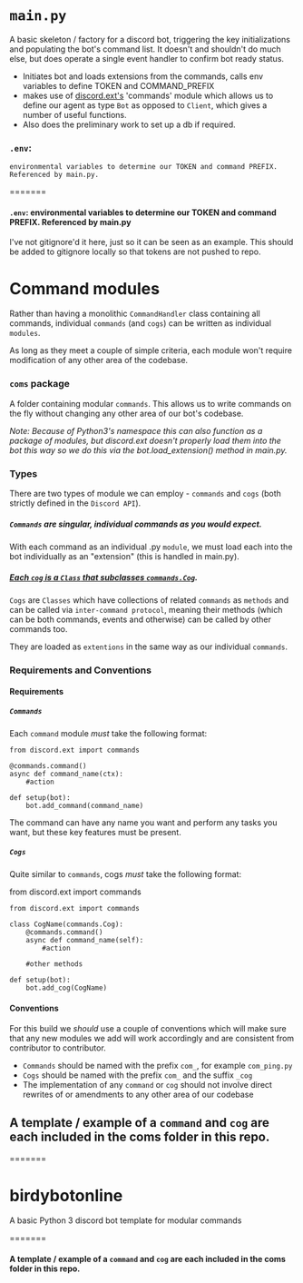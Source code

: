 # `main.py`

A basic skeleton / factory for a discord bot, triggering the key initializations and populating the bot's command list. It doesn't and shouldn't do much else, but does operate a single event handler to confirm bot ready status. 

- Initiates bot and loads extensions from the commands, calls env variables to define TOKEN and COMMAND_PREFIX
- makes use of [discord.ext's](https://discordpy.readthedocs.io/en/latest/index.html#extensions) 'commands' module which allows us to define our agent as type ```Bot``` as opposed to ```Client```, which gives a number of useful functions.
- Also does the preliminary work to set up a db if required.


### `.env`:
    environmental variables to determine our TOKEN and command PREFIX. Referenced by main.py.
=======
#### `.env`: environmental variables to determine our TOKEN and command PREFIX. Referenced by main.py

I've not gitignore'd it here, just so it can be seen as an example. This should be added to gitignore locally so that tokens are not pushed to repo.


# Command modules

Rather than having a monolithic `CommandHandler` class containing all commands, individual `commands` (and `cogs`) can be written as individual `modules`.

As long as they meet a couple of simple criteria, each module won't require modification of any other area of the codebase.


### `coms` package

A folder containing modular `commands`. This allows us to write commands on the fly without changing any other area of our bot's codebase. 

*Note: Because of Python3's namespace this can also function as a package of modules, but discord.ext doesn't properly load them into the bot this way so we do this via the bot.load_extension() method in main.py.*

### Types

There are two types of module we can employ - `commands` and `cogs` (both strictly defined in the `Discord API`).

##### `Commands` are singular, individual commands as you would expect. 

With each command as an individual .py `module`, we must load each into the bot individually as an "extension" (this is handled in main.py).

##### [Each `cog` is a `Class` that subclasses `commands.Cog`](https://discordpy.readthedocs.io/en/latest/ext/commands/cogs.html#ext-commands-cogs). 

`Cogs` are `Classes` which have collections of related `commands` as `methods` and can be called via `inter-command protocol`, meaning their methods (which can be
both commands, events and otherwise) can be called by other commands too.

They are loaded as `extentions` in the same way as our individual `commands`.


### Requirements and Conventions

#### Requirements

##### `Commands`

Each `command` module *must* take the following format:

```
from discord.ext import commands

@commands.command()
async def command_name(ctx):
    #action

def setup(bot):
    bot.add_command(command_name)
```

The command can have any name you want and perform any tasks you want, but these key features must be present.

##### `Cogs`

Quite similar to `commands`, cogs *must* take the following format:

from discord.ext import commands

```
from discord.ext import commands

class CogName(commands.Cog):
    @commands.command()
    async def command_name(self):
        #action
    
    #other methods

def setup(bot):
    bot.add_cog(CogName)
```

#### Conventions

For this build we *should* use a couple of conventions which will make sure that any new modules we add will work accordingly
and are consistent from contributor to contributor.

* `Commands` should be named with the prefix `com_`, for example `com_ping.py`
* `Cogs` should be named with the prefix `com_` and the suffix `_cog`
* The implementation of any `command` or `cog` should not involve direct rewrites of or amendments to any other area of our codebase

## A template / example of a `command` and `cog` are each included in the coms folder in this repo.
=======
# birdybotonline
A basic Python 3 discord bot template for modular commands

=======

#### A template / example of a `command` and `cog` are each included in the coms folder in this repo.


